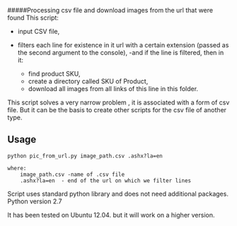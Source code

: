 #####Processing csv file and download images from the url that were found
This script:

- input CSV file,
- filters each line for existence in it url with a certain extension (passed as the second argument to the console),
-and if the line is filtered, then in it:

	- find product SKU,
	- create a directory called SKU of Product,
	- download all images from all links of this line in this folder.

This script solves a very narrow problem , it is associated with a form of csv file.
But it can be the basis to create other scripts for the csv file of another type.


Usage
-----
	python pic_from_url.py image_path.csv .ashx?la=en

	where:
		image_path.csv -name of .csv file
		.ashx?la=en  - end of the url on which we filter lines


Script uses standard python library
and does not need additional packages.
Python version 2.7

It has been tested on Ubuntu 12.04.
but it will work on a higher version.
